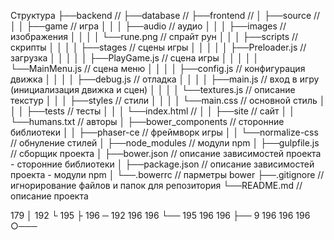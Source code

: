 Структура
├──backend                             //
├──database                            //
├──frontend                            //
│  ├──source                           // 
│  │  ├──game                          // игра
│  │  │  ├──audio                      // аудио
│  │  │  ├──images                     // изображения
│  │  │  │  └──rune.png                // спрайт рун
│  │  │  ├──scripts                    // скрипты
│  │  │  │  ├──stages                  // сцены игры
│  │  │  │  │  ├──Preloader.js         // загрузка 
│  │  │  │  │  ├──PlayGame.js          // сцена игры
│  │  │  │  │  └──MainMenu.js          // сцена меню
│  │  │  │  ├──config.js               // конфигурация движка
│  │  │  │  ├──debug.js                // отладка
│  │  │  │  ├──main.js                 // вход в игру (инициализация движка и сцен)
│  │  │  │  └──textures.js             // описание текстур
│  │  │  ├──styles                     // стили
│  │  │  │  └──main.css                // основной стиль
│  │  │  ├──tests                      // тесты
│  │  │  └──index.html                 // 
│  │  ├──site                          // сайт
│  │  └──humans.txt                    // авторы
│  ├──bower_components                 // сторонние библиотеки
│  │  ├──phaser-ce                     // фреймворк игры
│  │  └──normalize-css                 // обнуление стилей
│  ├──node_modules                     // модули npm
│  ├──gulpfile.js                      // сборщик проекта
│  ├──bower.json                       // описание зависимостей проекта - сторонние библиотеки
│  ├──package.json                     // описание зависимостей проекта - модули npm
│  └──.bowerrc                         // парметры bower
├──.gitignore                          // игнорирование файлов и папок для репозитория
└──README.md                           // описание проекта

179             │
192             └
195             ├
196             ─
192 196 196     └──
195 196 196     ├──
9 196 196 196   ○───